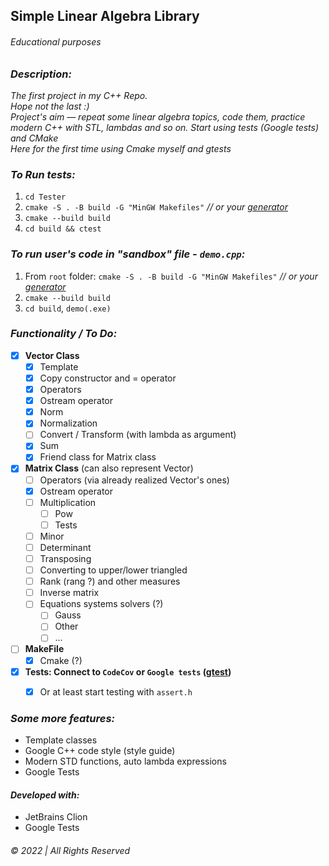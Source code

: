 ## Simple Linear Algebra Library
###### Educational purposes


### _Description:_
_The first project in my C++ Repo.   
Hope not the last :)  
Project's aim — repeat some linear algebra topics, code them, practice modern C++ with STL, lambdas and so on. Start using tests (Google tests) and CMake  
Here for the first time using Cmake myself and gtests_

### _To Run tests:_
1. `cd Tester`
2. `cmake -S . -B build -G "MinGW Makefiles"` _// or your [generator](https://cmake.org/cmake/help/latest/manual/cmake-generators.7.html)_
3. `cmake --build build`
4. `cd build && ctest`

### _To run user's code in "sandbox" file - `demo.cpp`:_
1. From `root` folder: `cmake -S . -B build -G "MinGW Makefiles"` _// or your [generator](https://cmake.org/cmake/help/latest/manual/cmake-generators.7.html)_
2. `cmake --build build`
3. `cd build`, `demo(.exe)`

### _Functionality / To Do:_

- [x] __Vector Class__
    - [x] Template
    - [x] Copy constructor and = operator
    - [x] Operators
    - [x] Ostream operator
    - [x] Norm  
    - [x] Normalization
    - [ ] Convert / Transform (with lambda as argument)
    - [x] Sum
    - [x] Friend class for Matrix class
- [x] __Matrix Class__ (can also represent Vector)
    - [ ] Operators (via already realized Vector's ones)
    - [x] Ostream operator
    - [ ] Multiplication
        - [ ] Pow
        - [ ] Tests
    - [ ] Minor 
    - [ ] Determinant
    - [ ] Transposing
    - [ ] Converting to upper/lower triangled 
    - [ ] Rank (rang ?) and other measures
    - [ ] Inverse matrix
    - [ ] Equations systems solvers (?)
        - [ ] Gauss
        - [ ] Other
        - [ ] ...
- [ ] __MakeFile__
  - [x] Cmake (?)
- [x] __Tests: Connect to `CodeCov` or `Google tests` ([gtest](https://google.github.io/googletest/quickstart-cmake.html))__
  - [x] Or at least start testing with `assert.h`  
    


### _Some more features:_  
* Template classes
* Google C++ code style (style guide)
* Modern STD functions, auto lambda expressions
* Google Tests


#### _Developed with:_
* JetBrains Clion
* Google Tests
&nbsp;  

###### © 2022 | All Rights Reserved